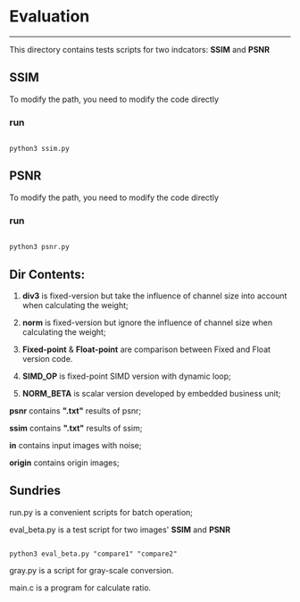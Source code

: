 # Evaluation
___
This directory contains tests scripts for two indcators: __SSIM__ and __PSNR__

## SSIM
To modify the path, you need to modify the code directly

### run
```shell

python3 ssim.py

```

## PSNR
To modify the path, you need to modify the code directly

### run
```shell

python3 psnr.py

```

## Dir Contents:

1. **div3** is fixed-version but take the influence of channel size into account when calculating the weight;
2. **norm** is fixed-version but ignore the influence of channel size when calculating the weight;

3. **Fixed-point** & **Float-point** are comparison between Fixed and Float version code.

4. **SIMD_OP** is fixed-point SIMD version with dynamic loop;
5. **NORM_BETA** is scalar version developed by embedded business unit;

__psnr__ contains **".txt"** results of psnr;

__ssim__ contains **".txt"** results of ssim;

__in__ contains input images with noise;

__origin__ contains origin images;

## Sundries
run.py is a convenient scripts for batch operation;

eval_beta.py is a test script for two images' __SSIM__ and __PSNR__
```shell

python3 eval_beta.py "compare1" "compare2"  

```

gray.py is a script for gray-scale conversion.

main.c is a program for calculate ratio.